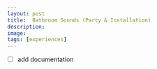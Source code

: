 ```yaml
---
layout: post
title:  Bathroom Sounds (Party & Installation)
description: 
image:
tags: [experiences]
---
```


- [ ] add documentation